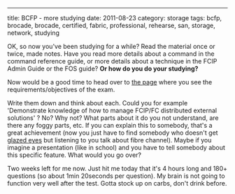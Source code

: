 ---
title: BCFP - more studying
date: 2011-08-23
category: storage
tags: bcfp, brocade, brocade, certified, fabric, professional, rehearse, san, storage, network, studying

OK, so now you've been studying for a while? Read the material once or twice, made notes. Have you read more details about a command in the command reference guide, or more details about a technique in the FCIP Admin Guide or the FOS guide? **Or how do you do your studying?**

Now would be a good time to head over to [the page](http://community.brocade.com/docs/DOC-2041 "le page") where you see the requirements/objectives of the exam.

Write them down and think about each. Could you for example 'Demonstrate knowledge of how to manage FCIP/FC distributed external solutions' ? No? Why not? What parts about it do you not understand, are there any foggy parts, etc. If you can explain this to somebody, that's a great achievement (now you just have to find somebody who doesn't get [glazed eyes](http://www.urbandictionary.com/define.php?term=glazed%20eyes "ahh, urbandictionary to the rescue") but listening to you talk about fibre channel). Maybe if you imagine a presentation (like in school) and you have to tell somebody about this specific feature. What would you go over?

Two weeks left for me now. Just hit me today that it's 4 hours long and 180+ questions (so about 1min 20seconds per question). My brain is not going to function very well after the test. Gotta stock up on carbs, don't drink before.
